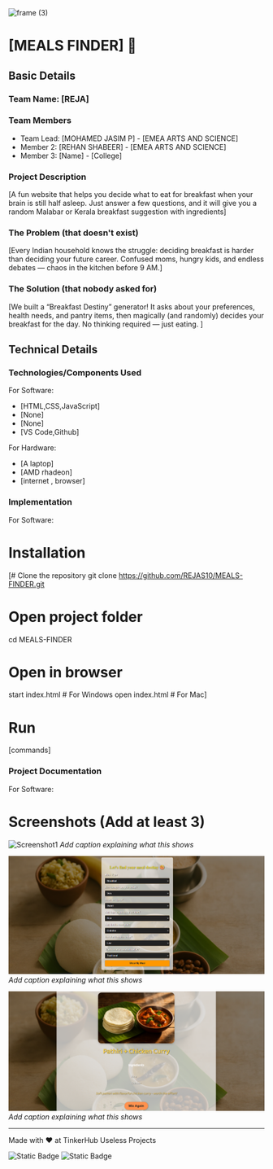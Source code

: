 <img width="3188" height="1202" alt="frame (3)" src="https://github.com/user-attachments/assets/517ad8e9-ad22-457d-9538-a9e62d137cd7" />


# [MEALS FINDER] 🎯


## Basic Details
### Team Name: [REJA]


### Team Members
- Team Lead: [MOHAMED JASIM P] - [EMEA ARTS AND SCIENCE]
- Member 2: [REHAN SHABEER] - [EMEA ARTS AND SCIENCE]
- Member 3: [Name] - [College]

### Project Description
[A fun website that helps you decide what to eat for breakfast when your brain is still half asleep. Just answer a few questions, and it will give you a random Malabar or Kerala breakfast suggestion with ingredients]

### The Problem (that doesn't exist)
[Every Indian household knows the struggle: deciding breakfast is harder than deciding your future career. Confused moms, hungry kids, and endless debates — chaos in the kitchen before 9 AM.]

### The Solution (that nobody asked for)
[We built a “Breakfast Destiny” generator! It asks about your preferences, health needs, and pantry items, then magically (and randomly) decides your breakfast for the day. No thinking required — just eating.  ]

## Technical Details
### Technologies/Components Used
For Software:
- [HTML,CSS,JavaScript]
- [None]
- [None]
- [VS Code,Github]

For Hardware:
- [A laptop]
- [AMD rhadeon]
- [internet , browser]

### Implementation
For Software:
# Installation
[# Clone the repository
git clone https://github.com/REJAS10/MEALS-FINDER.git

# Open project folder
cd MEALS-FINDER

# Open in browser
start index.html   # For Windows
open index.html    # For Mac]

# Run
[commands]

### Project Documentation
For Software:

# Screenshots (Add at least 3)
![Screenshot1](image3.png)
*Add caption explaining what this shows*

![Screenshot2](image2.png)
*Add caption explaining what this shows*

![Screenshot3](image1.png)
*Add caption explaining what this shows*


---
Made with ❤️ at TinkerHub Useless Projects 

![Static Badge](https://img.shields.io/badge/TinkerHub-24?color=%23000000&link=https%3A%2F%2Fwww.tinkerhub.org%2F)
![Static Badge](https://img.shields.io/badge/UselessProjects--25-25?link=https%3A%2F%2Fwww.tinkerhub.org%2Fevents%2FQ2Q1TQKX6Q%2FUseless%2520Projects)
